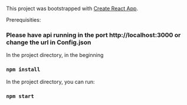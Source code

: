 This project was bootstrapped with [Create React App](https://github.com/facebook/create-react-app).

Prerequisities:
### Please have api running in the port http://localhost:3000 or change the url in Config.json


In the project directory, in the beginning
### `npm install`

In the project directory, you can run:
### `npm start`